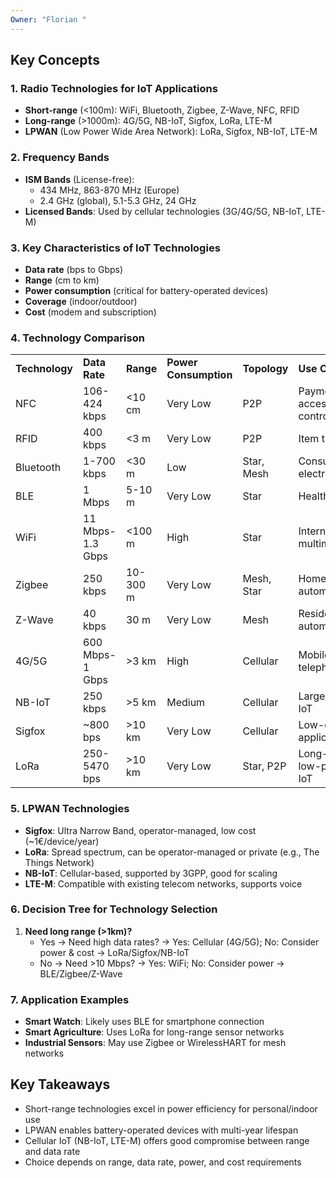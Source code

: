 ```yaml
---
Owner: "Florian "
---
```

## **Key Concepts**
### **1. Radio Technologies for IoT Applications**
- **Short-range** (<100m): WiFi, Bluetooth, Zigbee, Z-Wave, NFC, RFID
- **Long-range** (>1000m): 4G/5G, NB-IoT, Sigfox, LoRa, LTE-M
- **LPWAN** (Low Power Wide Area Network): LoRa, Sigfox, NB-IoT, LTE-M
### **2. Frequency Bands**
- **ISM Bands** (License-free):
    - 434 MHz, 863-870 MHz (Europe)
    - 2.4 GHz (global), 5.1-5.3 GHz, 24 GHz
- **Licensed Bands**: Used by cellular technologies (3G/4G/5G, NB-IoT, LTE-M)
### **3. Key Characteristics of IoT Technologies**
- **Data rate** (bps to Gbps)
- **Range** (cm to km)
- **Power consumption** (critical for battery-operated devices)
- **Coverage** (indoor/outdoor)
- **Cost** (modem and subscription)
### **4. Technology Comparison**
|   |   |   |   |   |   |
|---|---|---|---|---|---|
|**Technology**|**Data Rate**|**Range**|**Power Consumption**|**Topology**|**Use Case**|
|NFC|106-424 kbps|<10 cm|Very Low|P2P|Payments, access control|
|RFID|400 kbps|<3 m|Very Low|P2P|Item tracking|
|Bluetooth|1-700 kbps|<30 m|Low|Star, Mesh|Consumer electronics|
|BLE|1 Mbps|5-10 m|Very Low|Star|Health/fitness|
|WiFi|11 Mbps-1.3 Gbps|<100 m|High|Star|Internet, multimedia|
|Zigbee|250 kbps|10-300 m|Very Low|Mesh, Star|Home automation|
|Z-Wave|40 kbps|30 m|Very Low|Mesh|Residential automation|
|4G/5G|600 Mbps-1 Gbps|>3 km|High|Cellular|Mobile telephony|
|NB-IoT|250 kbps|>5 km|Medium|Cellular|Large-scale IoT|
|Sigfox|~800 bps|>10 km|Very Low|Cellular|Low-data applications|
|LoRa|250-5470 bps|>10 km|Very Low|Star, P2P|Long-range, low-power IoT|
### **5. LPWAN Technologies**
- **Sigfox**: Ultra Narrow Band, operator-managed, low cost (~1€/device/year)
- **LoRa**: Spread spectrum, can be operator-managed or private (e.g., The Things Network)
- **NB-IoT**: Cellular-based, supported by 3GPP, good for scaling
- **LTE-M**: Compatible with existing telecom networks, supports voice
### **6. Decision Tree for Technology Selection**
1. **Need long range (>1km)?**
    - Yes → Need high data rates? → Yes: Cellular (4G/5G); No: Consider power & cost → LoRa/Sigfox/NB-IoT
    - No → Need >10 Mbps? → Yes: WiFi; No: Consider power → BLE/Zigbee/Z-Wave
### **7. Application Examples**
- **Smart Watch**: Likely uses BLE for smartphone connection
- **Smart Agriculture**: Uses LoRa for long-range sensor networks
- **Industrial Sensors**: May use Zigbee or WirelessHART for mesh networks
## **Key Takeaways**
- Short-range technologies excel in power efficiency for personal/indoor use
- LPWAN enables battery-operated devices with multi-year lifespan
- Cellular IoT (NB-IoT, LTE-M) offers good compromise between range and data rate
- Choice depends on range, data rate, power, and cost requirements